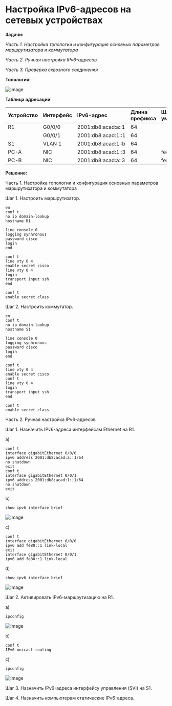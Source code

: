 # Настройка IPv6-адресов на сетевых устройствах 

**Задачи:**

  *Часть 1. Настройка топологии и конфигурация основных параметров маршрутизатора и коммутатора*
  
  *Часть 2. Ручная настройка IPv6-адресов*
  
  *Часть 3. Проверка сквозного соединения*
  
  **Топология:**
  
  ![image](https://user-images.githubusercontent.com/84719218/157433061-8a146392-e1e5-4334-8673-8bd65e04f8a8.png)


  **Таблица адресации**
  
| Устройство    | Интерфейс          | IPv6-адрес            | Длина префикса    | Шлюз по умолчанию |
| :-------------|:------------------ | :---------------------|:------------------|:------------------|
| R1            | G0/0/0             | 2001:db8:acad:а::1    | 64                |                   |
|               | G0/0/1             | 2001:db8:acad:1::1    | 64                |                   |
| S1            | VLAN 1             | 2001:db8:acad:1::b    | 64                |                   |
| PC-A          | NIC                | 2001:db8:acad:1::3    | 64                |fe80::1            |
| PC-B          | NIC                | 2001:db8:acad:а::3    | 64                |fe80::1            |

**Решение:**

Часть 1. Настройка топологии и конфигурация основных параметров маршрутизатора и коммутатора

Шаг 1. Настроить маршрутизатор.

```
en
conf t
no ip domain-lookup
hostname R1
```

```
line console 0
logging synhronous
password cisco
login
end
```

```
conf t
line vty 0 4
enable secret cisco
line vty 0 4
login
transport input ssh
end
```

```
conf t
enable secret class
```

Шаг 2. Настроить коммутатор.

```
en
conf t
no ip domain-lookup
hostname S1
```

```
line console 0
logging synhronous
password cisco
login
end
```

```
conf t
line vty 0 4
enable secret cisco
conf t
line vty 0 4
login
transport input ssh
end
```

```
conf t
enable secret class
```

Часть 2. Ручная настройка IPv6-адресов

Шаг 1. Назначить IPv6-адреса интерфейсам Ethernet на R1.

a) 
```
conf t
interface gigabitEthernet 0/0/0
ipv6 address 2001:db8:acad:a::1/64
no shutdown
exit
conf t
interface gigabitEthernet 0/0/1
ipv6 address 2001:db8:acad:1::1/64
no shutdown
exit
```

b)
```
show ipv6 interface brief
```

![image](https://user-images.githubusercontent.com/84719218/158586385-f1effa58-5cf9-4663-8c2f-ce40ce9f547c.png)

c)
```
conf t
interface gigabitEthernet 0/0/0
ipv6 add fe80::1 link-local
exit
interface gigabitEthernet 0/0/1
ipv6 add fe80::1 link-local
```

d)
```
show ipv6 interface brief
```

![image](https://user-images.githubusercontent.com/84719218/158585949-a6bf15bb-a1bc-4ae4-9a2d-2a227d981eda.png)


Шаг 2. Активировать IPv6-маршрутизацию на R1.

a)
```
ipconfig
```

![image](https://user-images.githubusercontent.com/84719218/158586634-52517784-1006-44bc-b4f2-39db9a2d6cb9.png)

b)
```
conf t
IPv6 unicast-routing
```

c)
```
ipconfig
```

![image](https://user-images.githubusercontent.com/84719218/158587202-619d8dbf-0c82-4edc-af97-ed8012ed6a46.png)

Шаг 3. Назначить IPv6-адреса интерфейсу управления (SVI) на S1.



Шаг 4. Назначить компьютерам статические IPv6-адреса.






